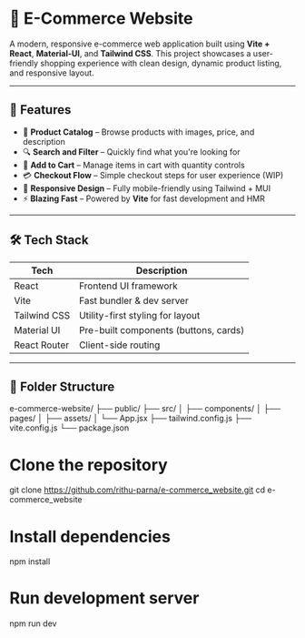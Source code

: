 # 🛒 E-Commerce Website

A modern, responsive e-commerce web application built using **Vite + React**, **Material-UI**, and **Tailwind CSS**. This project showcases a user-friendly shopping experience with clean design, dynamic product listing, and responsive layout.

---

## 🚀 Features

- 🧾 **Product Catalog** – Browse products with images, price, and description
- 🔍 **Search and Filter** – Quickly find what you're looking for
- 🛒 **Add to Cart** – Manage items in cart with quantity controls
- 💳 **Checkout Flow** – Simple checkout steps for user experience (WIP)
- 📱 **Responsive Design** – Fully mobile-friendly using Tailwind + MUI
- ⚡ **Blazing Fast** – Powered by **Vite** for fast development and HMR

---

## 🛠️ Tech Stack

| Tech         | Description                           |
|--------------|---------------------------------------|
| React        | Frontend UI framework                 |
| Vite         | Fast bundler & dev server             |
| Tailwind CSS | Utility-first styling for layout      |
| Material UI  | Pre-built components (buttons, cards) |
| React Router | Client-side routing                   |

---

## 📁 Folder Structure

e-commerce-website/
├── public/
├── src/
│ ├── components/
│ ├── pages/
│ ├── assets/
│ └── App.jsx
├── tailwind.config.js
├── vite.config.js
└── package.json




# Clone the repository
git clone https://github.com/rithu-parna/e-commerce_website.git
cd e-commerce_website

# Install dependencies
npm install

# Run development server
npm run dev
